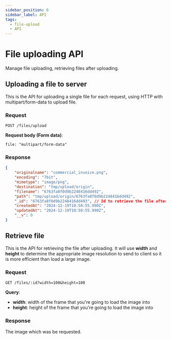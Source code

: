 ```yaml
---
sidebar_position: 6
sidebar_label: API
tags:
  - file-upload
  - API
---
```


# File uploading API
Manage file uploading, retrieving files after uploading.

## Uploading a file to server  
This is the API for uploading a single file for each request, using HTTP with multipart/form-data to upload file.

### Request 
`POST /files/upload`  

**Request body (Form data)**: 
```
file: "multipart/form-data"
```

### Response   
```json 
{
    "originalname": "commercial_invoice.png",
    "encoding": "7bit",
    "mimetype": "image/png",
    "destination": "tmp/upload/origin",
    "filename": "6763fa8f0d9b2248416dd492",
    "path": "tmp/upload/origin/6763fa8f0d9b2248416dd492",
    "_id": "6763fa8f0d9b2248416dd493", // Id to retrieve the file after uploading
    "createdAt": "2024-12-19T10:50:55.990Z",
    "updatedAt": "2024-12-19T10:50:55.990Z",
    "__v": 0
}
```

## Retrieve file
This is the API for retrieving the file after uploading. It will use **width** and **height** to determine the appropriate image resolution to send to client so it is more efficient than load a large image.

### Request 
`GET /files/:id?width=100&height=100`  

**Query**:
- **width**: width of the frame that you're going to load the image into
- **height**: height of the frame that you're going to load the image into

### Response   
The image which was be requested.